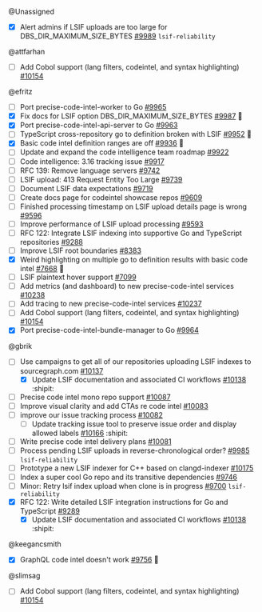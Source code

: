 
<!-- BEGIN ASSIGNEE: Unassigned -->
@Unassigned

- [x] Alert admins if LSIF uploads are too large for DBS_DIR_MAXIMUM_SIZE_BYTES [#9989](https://github.com/sourcegraph/sourcegraph/issues/9989) `lsif-reliability` 
<!-- END ASSIGNEE -->

<!-- BEGIN ASSIGNEE: attfarhan -->
@attfarhan

- [ ] Add Cobol support (lang filters, codeintel, and syntax highlighting) [#10154](https://github.com/sourcegraph/sourcegraph/issues/10154) 
<!-- END ASSIGNEE -->

<!-- BEGIN ASSIGNEE: efritz -->
@efritz

- [ ] Port precise-code-intel-worker to Go [#9965](https://github.com/sourcegraph/sourcegraph/issues/9965) 
- [x] Fix docs for LSIF option DBS_DIR_MAXIMUM_SIZE_BYTES [#9987](https://github.com/sourcegraph/sourcegraph/issues/9987) 🐛
- [x] Port precise-code-intel-api-server to Go [#9963](https://github.com/sourcegraph/sourcegraph/issues/9963) 
- [ ] TypeScript cross-repository go to definition broken with LSIF [#9952](https://github.com/sourcegraph/sourcegraph/issues/9952) 🐛
- [x] Basic code intel definition ranges are off [#9936](https://github.com/sourcegraph/sourcegraph/issues/9936) 🐛
- [ ] Update and expand the code intelligence team roadmap [#9922](https://github.com/sourcegraph/sourcegraph/issues/9922) 
- [ ] Code intelligence: 3.16 tracking issue [#9917](https://github.com/sourcegraph/sourcegraph/issues/9917) 
- [ ] RFC 139: Remove language servers [#9742](https://github.com/sourcegraph/sourcegraph/issues/9742) 
- [ ] LSIF upload: 413 Request Entity Too Large [#9739](https://github.com/sourcegraph/sourcegraph/issues/9739) 
- [ ] Document LSIF data expectations [#9719](https://github.com/sourcegraph/sourcegraph/issues/9719) 
- [ ] Create docs page for codeintel showcase repos [#9609](https://github.com/sourcegraph/sourcegraph/issues/9609) 
- [ ] Finished processing timestamp on LSIF upload details page is wrong [#9596](https://github.com/sourcegraph/sourcegraph/issues/9596) 
- [ ] Improve performance of LSIF upload processing [#9593](https://github.com/sourcegraph/sourcegraph/issues/9593) 
- [ ] RFC 122: Integrate LSIF indexing into supportive Go and TypeScript repositories [#9288](https://github.com/sourcegraph/sourcegraph/issues/9288) 
- [ ] Improve LSIF root boundaries [#8383](https://github.com/sourcegraph/sourcegraph/issues/8383) 
- [x] Weird highlighting on multiple go to definition results with basic code intel [#7668](https://github.com/sourcegraph/sourcegraph/issues/7668) 🐛
- [ ] LSIF plaintext hover support [#7099](https://github.com/sourcegraph/sourcegraph/issues/7099) 
- [ ] Add metrics (and dashboard) to new precise-code-intel services [#10238](https://github.com/sourcegraph/sourcegraph/issues/10238) 
- [ ] Add tracing to new precise-code-intel services [#10237](https://github.com/sourcegraph/sourcegraph/issues/10237) 
- [ ] Add Cobol support (lang filters, codeintel, and syntax highlighting) [#10154](https://github.com/sourcegraph/sourcegraph/issues/10154) 
- [x] Port precise-code-intel-bundle-manager to Go [#9964](https://github.com/sourcegraph/sourcegraph/issues/9964) 
<!-- END ASSIGNEE -->

<!-- BEGIN ASSIGNEE: gbrik -->
@gbrik

- [ ] Use campaigns to get all of our repositories uploading LSIF indexes to sourcegraph.com [#10137](https://github.com/sourcegraph/sourcegraph/issues/10137) 
  - [x] Update LSIF documentation and associated CI workflows [#10138](https://github.com/sourcegraph/sourcegraph/pull/10138) :shipit:
- [ ] Precise code intel mono repo support [#10087](https://github.com/sourcegraph/sourcegraph/issues/10087) 
- [ ] Improve visual clarity and add CTAs re code intel [#10083](https://github.com/sourcegraph/sourcegraph/issues/10083) 
- [ ] improve our issue tracking process [#10082](https://github.com/sourcegraph/sourcegraph/issues/10082) 
  - [ ] Update tracking issue tool to preserve issue order and display allowed labels [#10166](https://github.com/sourcegraph/sourcegraph/pull/10166) :shipit:
- [ ] Write precise code intel delivery plans [#10081](https://github.com/sourcegraph/sourcegraph/issues/10081) 
- [ ] Process pending LSIF uploads in reverse-chronological order? [#9985](https://github.com/sourcegraph/sourcegraph/issues/9985) `lsif-reliability` 
- [ ] Prototype a new LSIF indexer for C++ based on clangd-indexer [#10175](https://github.com/sourcegraph/sourcegraph/issues/10175) 
- [ ] Index a super cool Go repo and its transitive dependencies [#9746](https://github.com/sourcegraph/sourcegraph/issues/9746) 
- [ ] Minor: Retry lsif index upload when clone is in progress [#9700](https://github.com/sourcegraph/sourcegraph/issues/9700) `lsif-reliability` 
- [x] RFC 122: Write detailed LSIF integration instructions for Go and TypeScript [#9289](https://github.com/sourcegraph/sourcegraph/issues/9289) 
  - [x] Update LSIF documentation and associated CI workflows [#10138](https://github.com/sourcegraph/sourcegraph/pull/10138) :shipit:
<!-- END ASSIGNEE -->

<!-- BEGIN ASSIGNEE: keegancsmith -->
@keegancsmith

- [x] GraphQL code intel doesn't work [#9756](https://github.com/sourcegraph/sourcegraph/issues/9756) 🐛
<!-- END ASSIGNEE -->

<!-- BEGIN ASSIGNEE: slimsag -->
@slimsag

- [ ] Add Cobol support (lang filters, codeintel, and syntax highlighting) [#10154](https://github.com/sourcegraph/sourcegraph/issues/10154) 
<!-- END ASSIGNEE -->
